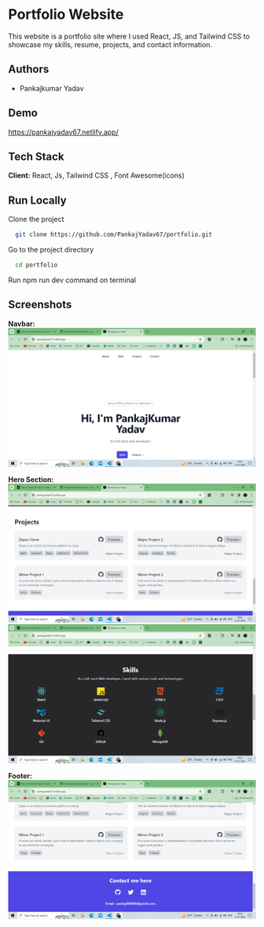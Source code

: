 # Portfolio Website

This website is a portfolio site where I used React, JS, and Tailwind CSS to showcase my skills, resume, projects, and contact information.

## Authors

- Pankajkumar Yadav

## Demo

https://pankajyadav67.netlify.app/



## Tech Stack

**Client:** React, Js, Tailwind CSS , Font Awesome(icons)


## Run Locally

Clone the project

```bash
  git clone https://github.com/PankajYadav67/portfolio.git
```

Go to the project directory

```bash
  cd portfolio
```
Run npm run dev command on terminal


## Screenshots

**Navbar:**
![App Screenshot](/public/Screenshot%20(189).png)











**Hero Section:**
![App Screenshot](/public/Screenshot%20(191).png)
![App Screenshot](/public/Screenshot%20(193).png)











**Footer:**
![App Screenshot](/public/Screenshot%20(192).png)


